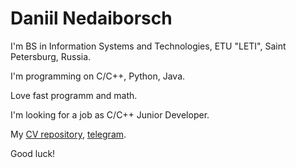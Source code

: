 # Daniil Nedaiborsch

I'm BS in Information Systems and Technologies, ETU "LETI", Saint Petersburg,
Russia.

I'm programming on C/C++, Python, Java.

Love fast programm and math.

I'm looking for a job as C/C++ Junior Developer.

My [CV repository](cv_eng.pdf), [telegram](https://t.me/nedaiborschd).

Good luck!
